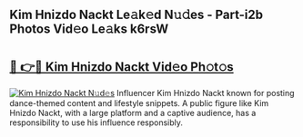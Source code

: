 ## Kim Hnizdo Nackt Le𝚊k𝚎d N𝚞𝚍es - Part-i2b Photos Vid𝚎o Le𝚊ks k6rsW

# <h2><a href="http://fb7dx7w.evod.top/?m=Kim+Hnizdo+Nackt">🔗 👉🔴 Kim Hnizdo Nackt Vid𝚎o Ph𝚘t𝚘s</a></h2>

[![Kim Hnizdo Nackt N𝚞d𝚎s](https://i.imgur.com/8V9OHl7.gif)](http://fb7dx7w.evod.top/?m=Kim+Hnizdo+Nackt)
Influencer Kim Hnizdo Nackt known for posting dance-themed content and lifestyle snippets. A public figure like Kim Hnizdo Nackt, with a large platform and a captive audience, has a responsibility to use his influence responsibly. 
